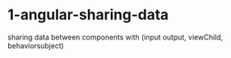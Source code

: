 # 1-angular-sharing-data
sharing data between components with (input output, viewChild, behaviorsubject)
